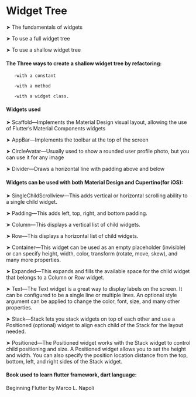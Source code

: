 # Widget Tree

➤ The fundamentals of widgets

➤ To use a full widget tree

➤ To use a shallow widget tree


#### The Three ways to create a shallow widget tree by refactoring:
       -with a constant 
 
       -with a method 
 
       -with a widget class.

#### Widgets used

➤ Scaffold—Implements the Material Design visual layout, allowing the use of Flutter’s
Material Components widgets

➤ AppBar—Implements the toolbar at the top of the screen

➤ CircleAvatar—Usually used to show a rounded user profile photo, but you can use it
for any image

➤ Divider—Draws a horizontal line with padding above and below

#### Widgets can be used with both Material Design and Cupertino(for iOS):


➤ SingleChildScrollview—This adds vertical or horizontal scrolling ability to a single
child widget.

➤ Padding—This adds left, top, right, and bottom padding.

➤ Column—This displays a vertical list of child widgets.

➤ Row—This displays a horizontal list of child widgets.

➤ Container—This widget can be used as an empty placeholder (invisible) or can specify
height, width, color, transform (rotate, move, skew), and many more properties.

➤ Expanded—This expands and fills the available space for the child widget that belongs to a
Column or Row widget.

➤ Text—The Text widget is a great way to display labels on the screen. It can be configured
to be a single line or multiple lines. An optional style argument can be applied to change
the color, font, size, and many other properties.

➤ Stack—Stack lets you stack widgets on top of each other and use
a Positioned (optional) widget to align each child of the Stack for the layout needed. 

➤ Positioned—The Positioned widget works with the Stack widget to control child positioning and size. A Positioned widget allows you to set the height and width. You can
also specify the position location distance from the top, bottom, left, and right sides of the
Stack widget.


#### Book used to learn flutter framework, dart language: 
Beginning Flutter by Marco L. Napoli
